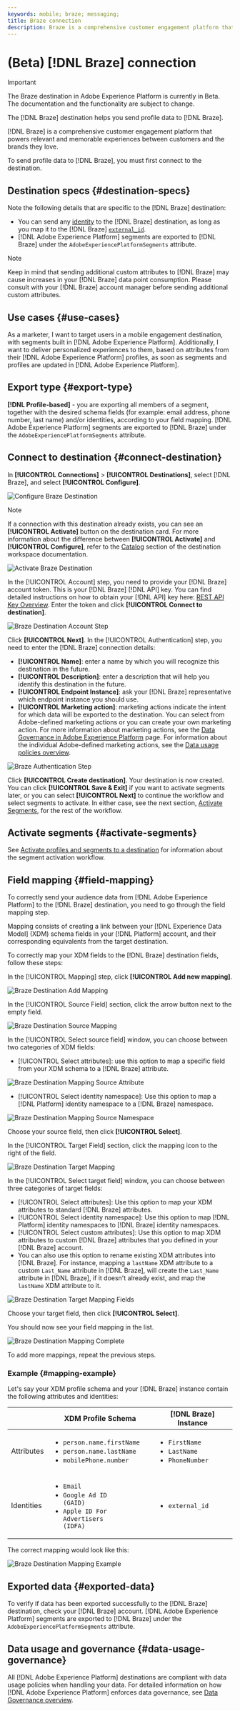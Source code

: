 ```yaml
---
keywords: mobile; braze; messaging;
title: Braze connection
description: Braze is a comprehensive customer engagement platform that powers relevant and memorable experiences between customers and the brands they love.
---
```


# (Beta) [!DNL Braze] connection

>[!IMPORTANT]
>
>The Braze destination in Adobe Experience Platform is currently in Beta. The documentation and the functionality are subject to change.

The [!DNL Braze] destination helps you send profile data to [!DNL Braze].

[!DNL Braze] is a comprehensive customer engagement platform that powers relevant and memorable experiences between customers and the brands they love.

To send profile data to [!DNL Braze], you must first connect to the destination.

## Destination specs {#destination-specs}

Note the following details that are specific to the [!DNL Braze] destination:

* You can send any [identity](../../../identity-service/namespaces.md) to the [!DNL Braze] destination, as long as you map it to the [!DNL Braze] [`external_id`](https://www.braze.com/docs/api/basics/#external-user-id-explanation).
* [!DNL Adobe Experience Platform] segments are exported to [!DNL Braze] under the `AdobeExperiencePlatformSegments` attribute.

>[!NOTE]
>
>Keep in mind that sending additional custom attributes to [!DNL Braze] may cause increases in your [!DNL Braze] data point consumption. Please consult with your [!DNL Braze] account manager before sending additional custom attributes.

## Use cases {#use-cases}

As a marketer, I want to target users in a mobile engagement destination, with segments built in [!DNL Adobe Experience Platform]. Additionally, I want to deliver personalized experiences to them, based on attributes from their [!DNL Adobe Experience Platform] profiles, as soon as segments and profiles are updated in [!DNL Adobe Experience Platform].

## Export type {#export-type}

**[!DNL Profile-based]** - you are exporting all members of a segment, together with the desired schema fields (for example: email address, phone number, last name) and/or identities, according to your field mapping.
[!DNL Adobe Experience Platform] segments are exported to [!DNL Braze] under the `AdobeExperiencePlatformSegments` attribute.


## Connect to destination {#connect-destination}

In **[!UICONTROL Connections]** > **[!UICONTROL Destinations]**, select [!DNL Braze], and select **[!UICONTROL Configure]**.

![Configure Braze Destination](../../assets/catalog/mobile-engagement/braze/configure.png)

>[!NOTE]
>
>If a connection with this destination already exists, you can see an **[!UICONTROL Activate]** button on the destination card. For more information about the difference between **[!UICONTROL Activate]** and **[!UICONTROL Configure]**, refer to the [Catalog](../../ui/destinations-workspace.md#catalog) section of the destination workspace documentation.
>
>![Activate Braze Destination](../../assets/catalog/mobile-engagement/braze/activate.png)

In the [!UICONTROL Account] step, you need to provide your [!DNL Braze] account token. This is your [!DNL Braze] [!DNL API] key. You can find detailed instructions on how to obtain your [!DNL API] key here: [REST API Key Overview](https://www.braze.com/docs/api/api_key/). Enter the token and click **[!UICONTROL Connect to destination]**. 

![Braze Destination Account Step](../../assets/catalog/mobile-engagement/braze/account.png)

Click **[!UICONTROL Next]**. In the [!UICONTROL Authentication] step, you need to enter the [!DNL Braze] connection details:
 * **[!UICONTROL Name]**: enter a name by which you will recognize this destination in the future.
 * **[!UICONTROL Description]**: enter a description that will help you identify this destination in the future.
 * **[!UICONTROL Endpoint Instance]**: ask your [!DNL Braze] representative which endpoint instance you should use.
 * **[!UICONTROL Marketing action]**: marketing actions indicate the intent for which data will be exported to the destination. You can select from Adobe-defined marketing actions or you can create your own marketing action. For more information about marketing actions, see the [Data Governance in Adobe Experience Platform](../../../data-governance/policies/overview.md) page. For information about the individual Adobe-defined marketing actions, see the [Data usage policies overview](../../../data-governance/policies/overview.md). 

![Braze Authentication Step](../../assets/catalog/mobile-engagement/braze/authentication.png)

Click **[!UICONTROL Create destination]**. Your destination is now created. You can click **[!UICONTROL Save & Exit]** if you want to activate segments later, or you can select **[!UICONTROL Next]** to continue the workflow and select segments to activate. In either case, see the next section, [Activate Segments](#activate-segments), for the rest of the workflow.

## Activate segments {#activate-segments}

See [Activate profiles and segments to a destination](../../ui/activate-destinations.md#select-attributes) for information about the segment activation workflow.

## Field mapping {#field-mapping}

To correctly send your audience data from [!DNL Adobe Experience Platform] to the [!DNL Braze] destination, you need to go through the field mapping step.

Mapping consists of creating a link between your [!DNL Experience Data Model] (XDM) schema fields in your [!DNL Platform] account, and their corresponding equivalents from the target destination.

To correctly map your XDM fields to the [!DNL Braze] destination fields, follow these steps:

In the [!UICONTROL Mapping] step, click **[!UICONTROL Add new mapping]**.
   
![Braze Destination Add Mapping](../../assets/catalog/mobile-engagement/braze/mapping.png)

In the [!UICONTROL Source Field] section, click the arrow button next to the empty field.
   
![Braze Destination Source Mapping](../../assets/catalog/mobile-engagement/braze/mapping-source.png)

In the [!UICONTROL Select source field] window, you can choose between two categories of XDM fields:
* [!UICONTROL Select attributes]: use this option to map a specific field from your XDM schema to a [!DNL Braze] attribute.

![Braze Destination Mapping Source Attribute](../../assets/catalog/mobile-engagement/braze/mapping-attributes.png)

* [!UICONTROL Select identity namespace]: Use this option to map a [!DNL Platform] identity namespace to a [!DNL Braze] namespace.

![Braze Destination Mapping Source Namespace](../../assets/catalog/mobile-engagement/braze/mapping-namespaces.png)

Choose your source field, then click **[!UICONTROL Select]**.

In the [!UICONTROL Target Field] section, click the mapping icon to the right of the field.
   
![Braze Destination Target Mapping](../../assets/catalog/mobile-engagement/braze/mapping-target.png)

In the [!UICONTROL Select target field] window, you can choose between three categories of target fields:
* [!UICONTROL Select attributes]: Use this option to map your XDM attributes to standard [!DNL Braze] attributes.
* [!UICONTROL Select identity namespace]: Use this option to map [!DNL Platform] identity namespaces to [!DNL Braze] identity namespaces.
* [!UICONTROL Select custom attributes]: Use this option to map XDM attributes to custom [!DNL Braze] attributes that you defined in your [!DNL Braze] account.
* You can also use this option to rename existing XDM attributes into [!DNL Braze]. For instance, mapping a `lastName` XDM attribute to a custom `Last_Name` attribute in [!DNL Braze], will create the `Last_Name` attribute in [!DNL Braze], if it doesn't already exist, and map the `lastName` XDM attribute to it.
  
![Braze Destination Target Mapping Fields](../../assets/catalog/mobile-engagement/braze/mapping-target-fields.png)

Choose your target field, then click **[!UICONTROL Select]**.

You should now see your field mapping in the list.
   
![Braze Destination Mapping Complete](../../assets/catalog/mobile-engagement/braze/mapping-complete.png)
   
To add more mappings, repeat the previous steps.

### Example {#mapping-example}

Let's say your XDM profile schema and your [!DNL Braze] instance contain the following attributes and identities:

||XDM Profile Schema|[!DNL Braze] Instance|
|---|---|---|
|Attributes|<ul><li><code>person.name.firstName</code></li><li><code>person.name.lastName</code></li><li><code>mobilePhone.number</code></li></ul>|<ul><li><code>FirstName</code></li><li><code>LastName</code></li><li><code>PhoneNumber</code></li></ul>|
|Identities|<ul><li><code>Email</code></li><li><code>Google Ad ID (GAID)</code></li><li><code>Apple ID For Advertisers (IDFA)</code></li></ul>|<ul><li><code>external_id</code></li></ul>|

The correct mapping would look like this:

![Braze Destination Mapping Example](../../assets/catalog/mobile-engagement/braze/mapping-example.png)

## Exported data {#exported-data}

To verify if data has been exported successfully to the [!DNL Braze] destination, check your [!DNL Braze] account. [!DNL Adobe Experience Platform] segments are exported to [!DNL Braze] under the `AdobeExperiencePlatformSegments` attribute.

## Data usage and governance {#data-usage-governance}

All [!DNL Adobe Experience Platform] destinations are compliant with data usage policies when handling your data. For detailed information on how [!DNL Adobe Experience Platform] enforces data governance, see [Data Governance overview](../../../data-governance/home.md).


